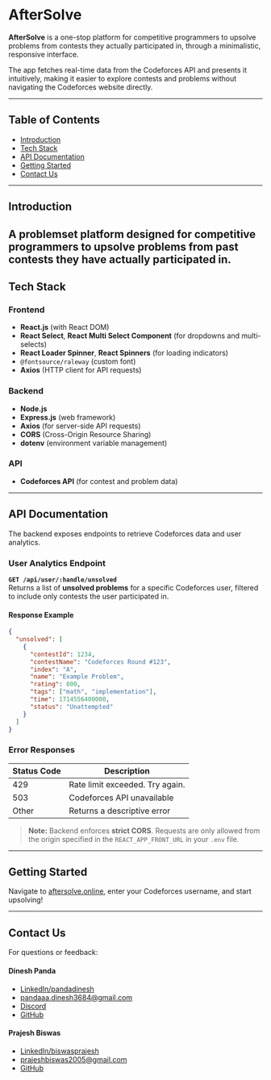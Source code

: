 # AfterSolve

**AfterSolve** is a one-stop platform for competitive programmers to upsolve problems from contests they actually participated in, through a minimalistic, responsive interface.

The app fetches real-time data from the Codeforces API and presents it intuitively, making it easier to explore contests and problems without navigating the Codeforces website directly.

---

## Table of Contents

- [Introduction](#introduction)
- [Tech Stack](#tech-stack)
- [API Documentation](#api-documentation)
- [Getting Started](#getting-started)
- [Contact Us](#contact-us)

---

## Introduction

A problemset platform designed for competitive programmers to **upsolve problems from past contests** they have actually participated in.
---

## Tech Stack

### Frontend

- **React.js** (with React DOM)
- **React Select**, **React Multi Select Component** (for dropdowns and multi-selects)
- **React Loader Spinner**, **React Spinners** (for loading indicators)
- `@fontsource/raleway` (custom font)
- **Axios** (HTTP client for API requests)

### Backend

- **Node.js**
- **Express.js** (web framework)
- **Axios** (for server-side API requests)
- **CORS** (Cross-Origin Resource Sharing)
- **dotenv** (environment variable management)

### API

- **Codeforces API** (for contest and problem data)

---

## API Documentation

The backend exposes endpoints to retrieve Codeforces data and user analytics.

### User Analytics Endpoint

**`GET /api/user/:handle/unsolved`**  
Returns a list of **unsolved problems** for a specific Codeforces user, filtered to include only contests the user participated in.

#### Response Example

```json
{
  "unsolved": [
    {
      "contestId": 1234,
      "contestName": "Codeforces Round #123",
      "index": "A",
      "name": "Example Problem",
      "rating": 800,
      "tags": ["math", "implementation"],
      "time": 1714556400000,
      "status": "Unattempted"
    }
  ]
}
```

### Error Responses

| Status Code | Description                      |
|-------------|----------------------------------|
| 429         | Rate limit exceeded. Try again.  |
| 503         | Codeforces API unavailable       |
| Other       | Returns a descriptive error      |

> **Note:** Backend enforces **strict CORS**. Requests are only allowed from the origin specified in the `REACT_APP_FRONT_URL` in your `.env` file.

---

## Getting Started

Navigate to [aftersolve.online](https://aftersolve.online), enter your Codeforces username, and start upsolving!

---

## Contact Us

For questions or feedback:

#### Dinesh Panda  
- [LinkedIn/pandadinesh](https://www.linkedin.com/in/pandadinesh)  
- pandaaa.dinesh3684@gmail.com  
- [Discord](https://discord.com/users/1017847117991137340) 
- [GitHub](https://github.com/zwyrm)

#### Prajesh Biswas 
- [LinkedIn/biswasprajesh](https://www.linkedin.com/in/biswasprajesh)  
- prajeshbiswas2005@gmail.com 
- [GitHub](https://github.com/JeshByte)


